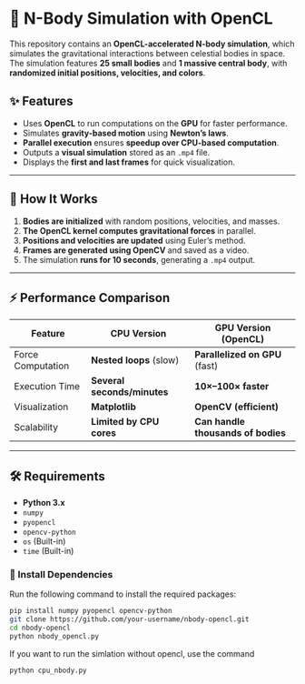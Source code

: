 # 🚀 N-Body Simulation with OpenCL

This repository contains an **OpenCL-accelerated N-body simulation**, which simulates the gravitational interactions between celestial bodies in space. The simulation features **25 small bodies** and **1 massive central body**, with **randomized initial positions, velocities, and colors**.

## ✨ Features
- Uses **OpenCL** to run computations on the **GPU** for faster performance.
- Simulates **gravity-based motion** using **Newton’s laws**.
- **Parallel execution** ensures **speedup over CPU-based computation**.
- Outputs a **visual simulation** stored as an `.mp4` file.
- Displays the **first and last frames** for quick visualization.

---

## 📜 How It Works
1. **Bodies are initialized** with random positions, velocities, and masses.
2. **The OpenCL kernel computes gravitational forces** in parallel.
3. **Positions and velocities are updated** using Euler’s method.
4. **Frames are generated using OpenCV** and saved as a video.
5. The simulation **runs for 10 seconds**, generating a `.mp4` output.

---

## ⚡ Performance Comparison

| Feature | CPU Version | GPU Version (OpenCL) |
|---------|------------|----------------------|
| Force Computation | **Nested loops** (slow) | **Parallelized on GPU** (fast) |
| Execution Time | **Several seconds/minutes** | **10×–100× faster** |
| Visualization | **Matplotlib** | **OpenCV (efficient)** |
| Scalability | **Limited by CPU cores** | **Can handle thousands of bodies** |

---

## 🛠️ Requirements
- **Python 3.x**
- `numpy`
- `pyopencl`
- `opencv-python`
- `os` (Built-in)
- `time` (Built-in)

### 📌 Install Dependencies
Run the following command to install the required packages:
```bash
pip install numpy pyopencl opencv-python
git clone https://github.com/your-username/nbody-opencl.git
cd nbody-opencl
python nbody_opencl.py
```
If you want to run the simlation without opencl, use the command
```bash
python cpu_nbody.py
```